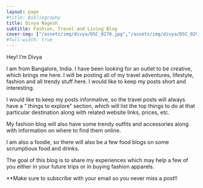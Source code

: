 ```yaml
---
layout: page
#title: Bibliography
title: Divya Nagesh
subtitle: Fashion, Travel and Living Blog
cover-img: ["/assets/img/divya/DSC_0278.jpg","/assets/img/divya/DSC_0293.jpg","/assets/img/divya/DSC_0427.jpg"]
#full-width: true
---
```


Hey! I’m Divya

I am from Bangalore, India. I have been looking for an outlet to  be creative, which brings me here. I will be posting all of my travel adventures, lifestyle, fashion and all trendy stuff here. I would like to keep my posts short and interesting. 

I would like to keep my posts informative, so the travel posts will always have a “ things to explore” section, which will list the top things to do at that particular destination along with related website links, prices, etc.

My fashion blog will also have some trendy outfits and accessories along with information on where to find them online.

I am also a foodie, so there will also be a few food blogs on some scrumptious food and drinks.

The goal of this blog is to share my experiences which may help a few of you either in your future trips or in buying fashion apparels.

**Make sure to subscribe with your email so you never miss a post!! 
